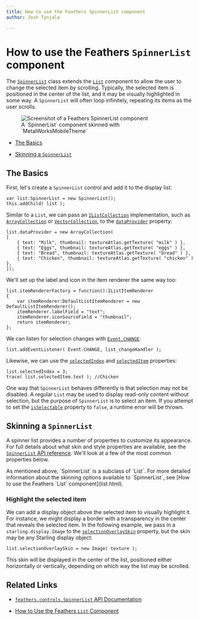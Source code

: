 ```yaml
---
title: How to use the Feathers SpinnerList component  
author: Josh Tynjala

---
```

# How to use the Feathers `SpinnerList` component

The [`SpinnerList`](../api-reference/feathers/controls/SpinnerList.html) class extends the [`List`](list.html) component to allow the user to change the selected item by scrolling. Typically, the selected item is positioned in the center of the list, and it may be visually highlighted in some way. A `SpinnerList` will often loop infinitely, repeating its items as the user scrolls.

<figure>
<img src="images/spinner-list.png" srcset="images/spinner-list@2x.png 2x" alt="Screenshot of a Feathers SpinnerList component" />
<figcaption>A `SpinnerList` component skinned with `MetalWorksMobileTheme`</figcaption>
</figure>

-   [The Basics](#the-basics)

-   [Skinning a `SpinnerList`](#skinning-a-spinnerlist)

## The Basics

First, let's create a `SpinnerList` control and add it to the display list:

``` code
var list:SpinnerList = new SpinnerList();
this.addChild( list );
```

Similar to a `List`, we can pass an [`IListCollection`](../api-reference/feathers/data/IListCollection.html) implementation, such as [`ArrayCollection`](../api-reference/feathers/data/ArrayCollection.html) or [`VectorCollection`](../api-reference/feathers/data/VectorCollection.html), to the [`dataProvider`](../api-reference/feathers/controls/List.html#dataProvider) property:

``` code
list.dataProvider = new ArrayCollection(
[
    { text: "Milk", thumbnail: textureAtlas.getTexture( "milk" ) },
    { text: "Eggs", thumbnail: textureAtlas.getTexture( "eggs" ) },
    { text: "Bread", thumbnail: textureAtlas.getTexture( "bread" ) },
    { text: "Chicken", thumbnail: textureAtlas.getTexture( "chicken" ) },
]);
```

We'll set up the label and icon in the item renderer the same way too:

``` code
list.itemRendererFactory = function():IListItemRenderer
{
    var itemRenderer:DefaultListItemRenderer = new DefaultListItemRenderer();
    itemRenderer.labelField = "text";
    itemRenderer.iconSourceField = "thumbnail";
    return itemRenderer;
};
```

We can listen for selection changes with [`Event.CHANGE`](../api-reference/feathers/controls/List.html#event:change):

``` code
list.addEventListener( Event.CHANGE, list_changeHandler );
```

Likewise, we can use the [`selectedIndex`](../api-reference/feathers/controls/List.html#selectedIndex) and [`selectedItem`](../api-reference/feathers/controls/List.html#selectedItem) properties:

``` code
list.selectedIndex = 3;
trace( list.selectedItem.text ); //Chicken
```

One way that `SpinnerList` behaves differently is that selection may not be disabled. A regular `List` may be used to display read-only content without selection, but the purpose of `SpinnerList` is to select an item. If you attempt to set the [`isSelectable`](../api-reference/feathers/controls/List.html#isSelectable) property to `false`, a runtime error will be thrown.

## Skinning a `SpinnerList`

A spinner list provides a number of properties to customize its appearance. For full details about what skin and style properties are available, see the [`SpinnerList` API reference](../api-reference/feathers/controls/SpinnerList.html). We'll look at a few of the most common properties below.

<aside class="info">As mentioned above, `SpinnerList` is a subclass of `List`. For more detailed information about the skinning options available to `SpinnerList`, see [How to use the Feathers `List` component](list.html).</aside>

### Highlight the selected item

We can add a display object above the selected item to visually highlight it. For instance, we might display a border with a transparency in the center that reveals the selected item. In the following example, we pass in a `starling.display.Image` to the [`selectionOverlaySkin`](../api-reference/feathers/controls/SpinnerList.html#selectionOverlaySkin) property, but the skin may be any Starling display object:

``` code
list.selectionOverlaySkin = new Image( texture );
```

This skin will be displayed in the center of the list, positioned either horizontally or vertically, depending on which way the list may be scrolled.

## Related Links

-   [`feathers.controls.SpinnerList` API Documentation](../api-reference/feathers/controls/SpinnerList.html)

-   [How to Use the Feathers `List` Component](list.html)